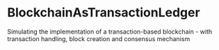 # BlockchainAsTransactionLedger
Simulating the implementation of a transaction-based blockchain - with transaction handling, block creation and consensus mechanism
